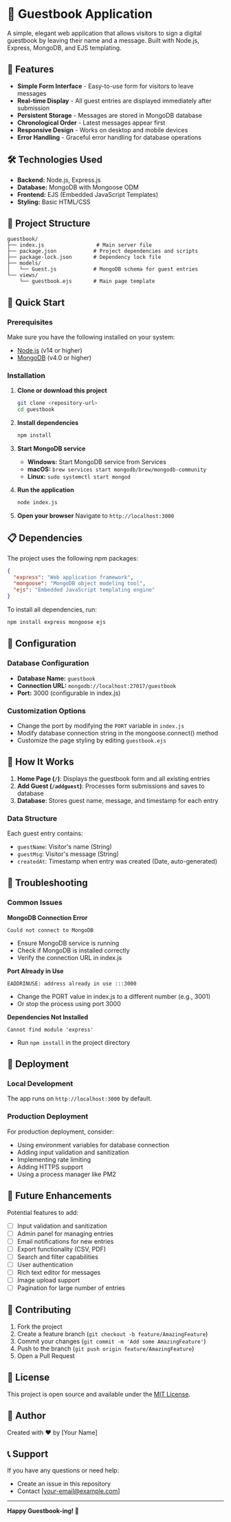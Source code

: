 # 📝 Guestbook Application

A simple, elegant web application that allows visitors to sign a digital guestbook by leaving their name and a message. Built with Node.js, Express, MongoDB, and EJS templating.

## 🌟 Features

- **Simple Form Interface** - Easy-to-use form for visitors to leave messages
- **Real-time Display** - All guest entries are displayed immediately after submission
- **Persistent Storage** - Messages are stored in MongoDB database
- **Chronological Order** - Latest messages appear first
- **Responsive Design** - Works on desktop and mobile devices
- **Error Handling** - Graceful error handling for database operations

## 🛠️ Technologies Used

- **Backend:** Node.js, Express.js
- **Database:** MongoDB with Mongoose ODM
- **Frontend:** EJS (Embedded JavaScript Templates)
- **Styling:** Basic HTML/CSS

## 📁 Project Structure

```
guestbook/
├── index.js                 # Main server file
├── package.json            # Project dependencies and scripts
├── package-lock.json       # Dependency lock file
├── models/
│   └── Guest.js            # MongoDB schema for guest entries
└── views/
    └── guestbook.ejs       # Main page template
```

## 🚀 Quick Start

### Prerequisites

Make sure you have the following installed on your system:
- [Node.js](https://nodejs.org/) (v14 or higher)
- [MongoDB](https://www.mongodb.com/try/download/community) (v4.0 or higher)

### Installation

1. **Clone or download this project**
   ```bash
   git clone <repository-url>
   cd guestbook
   ```

2. **Install dependencies**
   ```bash
   npm install
   ```

3. **Start MongoDB service**
   - **Windows:** Start MongoDB service from Services
   - **macOS:** `brew services start mongodb/brew/mongodb-community`
   - **Linux:** `sudo systemctl start mongod`

4. **Run the application**
   ```bash
   node index.js
   ```

5. **Open your browser**
   Navigate to `http://localhost:3000`

## 📋 Dependencies

The project uses the following npm packages:

```json
{
  "express": "Web application framework",
  "mongoose": "MongoDB object modeling tool",
  "ejs": "Embedded JavaScript templating engine"
}
```

To install all dependencies, run:
```bash
npm install express mongoose ejs
```

## 🔧 Configuration

### Database Configuration
- **Database Name:** `guestbook`
- **Connection URL:** `mongodb://localhost:27017/guestbook`
- **Port:** 3000 (configurable in index.js)

### Customization Options
- Change the port by modifying the `PORT` variable in `index.js`
- Modify database connection string in the mongoose.connect() method
- Customize the page styling by editing `guestbook.ejs`

## 📖 How It Works

1. **Home Page (`/`)**: Displays the guestbook form and all existing entries
2. **Add Guest (`/addguest`)**: Processes form submissions and saves to database
3. **Database**: Stores guest name, message, and timestamp for each entry

### Data Structure
Each guest entry contains:
- `guestName`: Visitor's name (String)
- `guestMsg`: Visitor's message (String)
- `createdAt`: Timestamp when entry was created (Date, auto-generated)

## 🐛 Troubleshooting

### Common Issues

**MongoDB Connection Error**
```
Could not connect to MongoDB
```
- Ensure MongoDB service is running
- Check if MongoDB is installed correctly
- Verify the connection URL in index.js

**Port Already in Use**
```
EADDRINUSE: address already in use :::3000
```
- Change the PORT value in index.js to a different number (e.g., 3001)
- Or stop the process using port 3000

**Dependencies Not Installed**
```
Cannot find module 'express'
```
- Run `npm install` in the project directory

## 🚀 Deployment

### Local Development
The app runs on `http://localhost:3000` by default.

### Production Deployment
For production deployment, consider:
- Using environment variables for database connection
- Adding input validation and sanitization
- Implementing rate limiting
- Adding HTTPS support
- Using a process manager like PM2

## 🔮 Future Enhancements

Potential features to add:
- [ ] Input validation and sanitization
- [ ] Admin panel for managing entries
- [ ] Email notifications for new entries
- [ ] Export functionality (CSV, PDF)
- [ ] Search and filter capabilities
- [ ] User authentication
- [ ] Rich text editor for messages
- [ ] Image upload support
- [ ] Pagination for large number of entries

## 🤝 Contributing

1. Fork the project
2. Create a feature branch (`git checkout -b feature/AmazingFeature`)
3. Commit your changes (`git commit -m 'Add some AmazingFeature'`)
4. Push to the branch (`git push origin feature/AmazingFeature`)
5. Open a Pull Request

## 📝 License

This project is open source and available under the [MIT License](LICENSE).

## 👥 Author

Created with ❤️ by [Your Name]

## 📞 Support

If you have any questions or need help:
- Create an issue in this repository
- Contact [your-email@example.com]

---

**Happy Guestbook-ing! 🎉**
